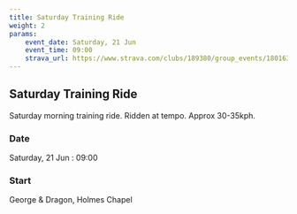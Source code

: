 ```yaml
---
title: Saturday Training Ride
weight: 2
params:
    event_date: Saturday, 21 Jun
    event_time: 09:00
    strava_url: https://www.strava.com/clubs/189380/group_events/1801637
---
```


## Saturday Training Ride 

Saturday morning training ride. Ridden at tempo. Approx 30-35kph.

### Date

Saturday, 21 Jun : 09:00

### Start

George &amp; Dragon, Holmes Chapel


